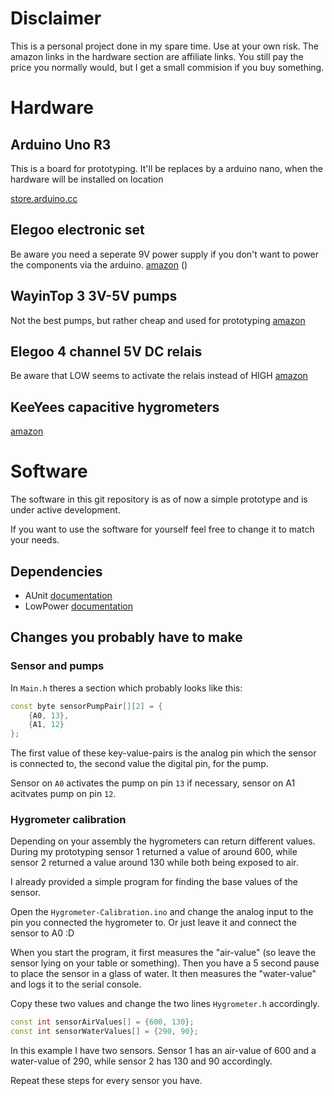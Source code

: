 # Disclaimer
This is a personal project done in my spare time. Use at your own risk.
The amazon links in the hardware section are affiliate links. You still pay the price you normally would, but I get a small commision if you buy something.

# Hardware
## Arduino Uno R3
This is a board for prototyping. It'll be replaces by a arduino nano, when the hardware will be installed on location

[store.arduino.cc](https://store.arduino.cc/products/arduino-uno-rev3)

## Elegoo electronic set 
Be aware you need a seperate 9V power supply if you don't want to power the components via the arduino.
[amazon](https://amzn.to/39TeAqW) ()

## WayinTop 3 3V-5V pumps 
Not the best pumps, but rather cheap and used for prototyping
[amazon](https://amzn.to/3OmWYmE)

## Elegoo 4 channel 5V DC relais 
Be aware that LOW seems to activate the relais instead of HIGH
[amazon](https://amzn.to/3NtVxl7)

## KeeYees capacitive hygrometers 
[amazon](https://amzn.to/3OEAihn)


# Software
The software in this git repository is as of now a simple prototype and is under active development.

If you want to use the software for yourself feel free to change it to match your needs.

## Dependencies
- AUnit [documentation](https://www.arduino.cc/reference/en/libraries/aunit/)
- LowPower [documentation](https://github.com/rocketscream/Low-Power)

## Changes you probably have to make


### Sensor and pumps
In ```Main.h``` theres a section which probably looks like this:

``` C++
const byte sensorPumpPair[][2] = {
    {A0, 13},
    {A1, 12}
};
```

The first value of these key-value-pairs is the analog pin which the sensor is connected to, the second value the digital pin, for the pump.

Sensor on ```A0``` activates the pump on pin ```13``` if necessary, sensor on A1 acitvates pump on pin ```12```.

### Hygrometer calibration
Depending on your assembly the hygrometers can return different values.
During my prototyping sensor 1 returned a value of around 600, while sensor 2 returned a value around 130 while both being exposed to air.

I already provided a simple program for finding the base values of the sensor.

Open the ```Hygrometer-Calibration.ino``` and change the analog input to the pin you connected the hygrometer to. Or just leave it and connect the sensor to A0 :D

When you start the program, it first measures the "air-value" (so leave the sensor lying on your table or something). Then you have a 5 second pause to place the sensor in a glass of water. It then measures the "water-value" and logs it to the serial console.

Copy these two values and change the two lines ```Hygrometer.h``` accordingly.

``` C++
const int sensorAirValues[] = {600, 130};
const int sensorWaterValues[] = {290, 90};
```

In this example I have two sensors. Sensor 1 has an air-value of 600 and a water-value of 290, while sensor 2 has 130 and 90 accordingly.

Repeat these steps for every sensor you have.